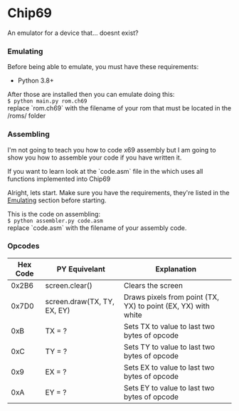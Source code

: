 # Chip69
An emulator for a device that... doesnt exist?

### Emulating
Before being able to emulate, you must have
these requirements:
- Python 3.8+

After those are installed then you can
emulate doing this:         <br />
`$ python main.py rom.ch69` <br />
replace \`rom.ch69\` with the filename of your
rom that must be located in the /roms/ folder

### Assembling
I'm not going to teach you how to code x69 assembly
but I am going to show you how to assemble your code
if you have written it.

If you want to learn look at the \`code.asm\` file in the which uses all functions implemented
into Chip69

Alright, lets start.
Make sure you have the requirements, they're listed in the [Emulating](#Emulating) section before starting.

This is the code on assembling:  <br />
`$ python assembler.py code.asm` <br />
replace \`code.asm\` with the filename of your assembly
code.

### Opcodes
| Hex Code      | PY Equivelant  | Explanation   |
|-------------- |----------------|---------------|
| 0x2B6         | screen.clear()         | Clears the screen        |
| 0x7D0         | screen.draw(TX, TY, EX, EY)         | Draws pixels from point (TX, YX) to point (EX, YX) with white        |
| 0xB           | TX = ?         | Sets TX to value to last two bytes of opcode         |
| 0xC           | TY = ?         | Sets TY to value to last two bytes of opcode         |
| 0x9           | EX = ?         | Sets EX to value to last two bytes of opcode         |
| 0xA           | EY = ?         | Sets EY to value to last two bytes of opcode         |
